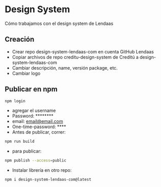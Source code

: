 # Design System

Cómo trabajamos con el design system de Lendaas

## Creación

- Crear repo design-system-lendaas-com en cuenta GitHub Lendaas
- Copiar archivos de repo creditu-design-system de Creditú a design-system-lendaas-com
- Cambiar descripción, name, versión package, etc.
- Cambiar logo

## Publicar en npm

```bash
npm login
```

- agregar el username
- Password: ********
- email: email@email.com
- One-time-password: ****
- Antes de publicar, correr:

```bash
npm run build
```

- para publicar:

```bash
npm publish --access=public
```

- Instalar librería en otro repo:

```bash
npm i design-system-lendaas-com@latest
```
